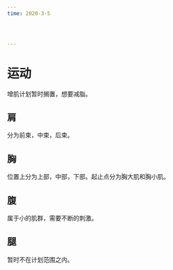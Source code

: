```yaml
---
time: 2020-3-5




---
```


# 

# 运动

增肌计划暂时搁置，想要减脂。

## 肩

分为前束，中束，后束。

## 胸

位置上分为上部，中部，下部。起止点分为胸大肌和胸小肌。



## 腹

属于小的肌群，需要不断的刺激。

## 腿

暂时不在计划范围之内。